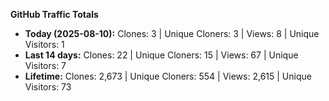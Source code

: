 
**GitHub Traffic Totals**

- **Today (2025-08-10):** Clones: 3 | Unique Cloners: 3 | Views: 8 | Unique Visitors: 1
- **Last 14 days:** Clones: 22 | Unique Cloners: 15 | Views: 67 | Unique Visitors: 7
- **Lifetime:** Clones: 2,673 | Unique Cloners: 554 | Views: 2,615 | Unique Visitors: 73
